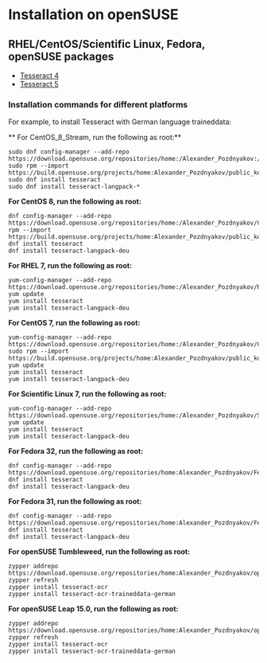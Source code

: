 # Installation on openSUSE

## RHEL/CentOS/Scientific Linux, Fedora, openSUSE packages

* [Tesseract 4](https://build.opensuse.org/project/show/home:Alexander_Pozdnyakov)
* [Tesseract 5](https://build.opensuse.org/project/show/home:Alexander_Pozdnyakov:tesseract5)

### Installation commands for different platforms

For example, to install Tesseract with German language traineddata:

** For CentOS_8_Stream, run the following as root:**

```
sudo dnf config-manager --add-repo https://download.opensuse.org/repositories/home:/Alexander_Pozdnyakov:/tesseract5/CentOS_8_Stream/
sudo rpm --import https://build.opensuse.org/projects/home:Alexander_Pozdnyakov/public_key
sudo dnf install tesseract
sudo dnf install tesseract-langpack-*
```

**For CentOS 8, run the following as root:**
```
dnf config-manager --add-repo https://download.opensuse.org/repositories/home:/Alexander_Pozdnyakov/CentOS_8/
rpm --import https://build.opensuse.org/projects/home:Alexander_Pozdnyakov/public_key
dnf install tesseract
dnf install tesseract-langpack-deu
```

**For RHEL 7, run the following as root:**

```
yum-config-manager --add-repo https://download.opensuse.org/repositories/home:/Alexander_Pozdnyakov/RHEL_7/
yum update
yum install tesseract 
yum install tesseract-langpack-deu
```

**For CentOS 7, run the following as root:**
```
yum-config-manager --add-repo https://download.opensuse.org/repositories/home:/Alexander_Pozdnyakov/CentOS_7/
sudo rpm --import https://build.opensuse.org/projects/home:Alexander_Pozdnyakov/public_key
yum update
yum install tesseract 
yum install tesseract-langpack-deu
```

**For Scientific Linux 7, run the following as root:**
```
yum-config-manager --add-repo https://download.opensuse.org/repositories/home:/Alexander_Pozdnyakov/ScientificLinux_7/
yum update
yum install tesseract 
yum install tesseract-langpack-deu
```

**For Fedora 32, run the following as root:**
```
dnf config-manager --add-repo https://download.opensuse.org/repositories/home:Alexander_Pozdnyakov/Fedora_32/home:Alexander_Pozdnyakov.repo
dnf install tesseract
dnf install tesseract-langpack-deu
```

**For Fedora 31, run the following as root:**
```
dnf config-manager --add-repo https://download.opensuse.org/repositories/home:Alexander_Pozdnyakov/Fedora_31/home:Alexander_Pozdnyakov.repo
dnf install tesseract
dnf install tesseract-langpack-deu
```

**For openSUSE Tumbleweed, run the following as root:**
```
zypper addrepo https://download.opensuse.org/repositories/home:Alexander_Pozdnyakov/openSUSE_Tumbleweed/home:Alexander_Pozdnyakov.repo
zypper refresh
zypper install tesseract-ocr
zypper install tesseract-ocr-traineddata-german
```

**For openSUSE Leap 15.0, run the following as root:**
```
zypper addrepo https://download.opensuse.org/repositories/home:Alexander_Pozdnyakov/openSUSE_Leap_15.0/home:Alexander_Pozdnyakov.repo
zypper refresh
zypper install tesseract-ocr
zypper install tesseract-ocr-traineddata-german
```